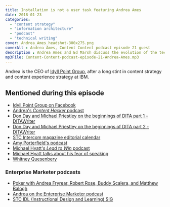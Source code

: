 ```yaml
---
title: Installation is not a user task featuring Andrea Ames
date: 2018-01-23
categories:
  - "content strategy"
  - "information architecture"
  - "podcast"
  - "technical writing"
cover: Andrea_Ames_headshot-300x275.png
coverAlt : Andrea Ames, Content Content podcast episode 21 guest
description : Andrea Ames and Ed Marsh discuss the evolution of the technical communication field, the number of job titles for technical communicators, the frustrations of proving your value, and laugh a lot.
mp3File: Content-Content-podcast-episode-21-Andrea-Ames.mp3
---
```


Andrea is the CEO of [Idyll Point Group](https://idyllpointgroup.com), after a long stint in content strategy and content experience strategy at IBM.

## Mentioned during this episode

- [Idyll Point Group on Facebook](https://www.facebook.com/IdyllPointGroup/)
- [Andrea's _Content Hacker_ podcast](https://www.idyllpointgroup.com/podcast)
- [Don Day and Michael Priestley on the beginnings of DITA part 1 - DITAWriter](http://www.ditawriter.com/don-day-and-michael-priestley-on-the-beginnings-of-dita-part-1)
- [Don Day and Michael Priestley on the beginnings of DITA part 2 - DITAWriter](http://www.ditawriter.com/don-day-and-michael-priestly-on-the-beginnings-of-dita-part-2)
- [STC Intercom magazine editorial calendar](https://www.stc.org/intercom/editorial-calendar)
- [Amy Porterfield's podcast](http://www.amyporterfield.com/amy-porterfield-podcast)
- [Michael Hyatt's _Lead to Win_ podcast](https:michaelhyatt.com/leadtowin)
- [Michael Hyatt talks about his fear of speaking](https://michaelhyatt.com/podcast-afraid-to-set-goals)
- [Whitney Quesenbery](https://whitneyq.com)

<h3>Enterprise Marketer podcasts</h3>

- [Poker with Andrea Fryrear, Robert Rose, Buddy Scalera, and Matthew Balogh](https://enterprisemarketer.com/podcasts/enterprise-marketer-podcast-conference/icc-show-50-poker-game)
- [Andrea on the Enterprise Marketer podcast](https://enterprisemarketer.com/podcasts/enterprise-marketer-podcast-conference/52-andrea-ames)
- [STC IDL (Instructional Design and Learning) SIG](www.stcidlsig.org)
